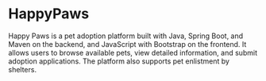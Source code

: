 # HappyPaws
Happy Paws is a pet adoption platform built with Java, Spring Boot, and Maven on the backend, and JavaScript with Bootstrap on the frontend. It allows users to browse available pets, view detailed information, and submit adoption applications. The platform also supports pet enlistment by shelters.
